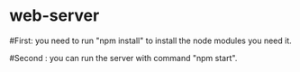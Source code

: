 # web-server
#First: you need to run "npm install" to install the node modules you need it.


#Second : you can run the server with command "npm start".
